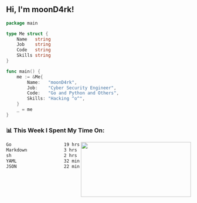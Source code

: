 <h2> Hi, I'm moonD4rk!</h2>

```go
package main

type Me struct {
	Name   string
	Job    string
	Code   string
	Skills string
}

func main() {
	me := &Me{
		Name:   "moonD4rk",
		Job:    "Cyber Security Engineer",
		Code:   "Go and Python and Others",
		Skills: "Hacking ^o^",
	}
	_ = me
}
```

<h3>📊 This Week I Spent My Time On:</h3>
<img align='right' src="https://github-readme-stats.vercel.app/api?username=moond4rk&show_icons=true&theme=radical", width="300" height="150">

<!--START_SECTION:waka-->

```txt
Go                    19 hrs 9 mins   ██████████████████▒░░░░░░   72.96 %
Markdown              3 hrs 17 mins   ███░░░░░░░░░░░░░░░░░░░░░░   12.54 %
sh                    2 hrs 36 mins   ██▒░░░░░░░░░░░░░░░░░░░░░░   09.93 %
YAML                  32 mins         ▓░░░░░░░░░░░░░░░░░░░░░░░░   02.06 %
JSON                  22 mins         ▒░░░░░░░░░░░░░░░░░░░░░░░░   01.46 %
```

<!--END_SECTION:waka-->

